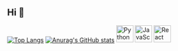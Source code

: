 ## Hi 👋

[![Top Langs](https://github-readme-stats.vercel.app/api/top-langs/?username=omidreza-ghorbani&layout=compact)](https://github.com/anuraghazra/github-readme-stats)
[![Anurag's GitHub stats](https://github-readme-stats.vercel.app/api?username=omidreza-ghorbani)](https://github.com/anuraghazra/github-readme-stats)
<img src="https://cdn.jsdelivr.net/gh/devicons/devicon/icons/python/python-original.svg" width="40" height="40" alt="Python logo" />
<img src="https://cdn.jsdelivr.net/gh/devicons/devicon/icons/javascript/javascript-original.svg" width="40" height="40" alt="JavaScript logo" />
<img src="https://cdn.jsdelivr.net/gh/devicons/devicon/icons/react/react-original.svg" width="40" height="40" alt="React logo" />
<!-- و ... -->

